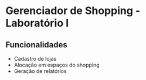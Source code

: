 # Gerenciador de Shopping - Laboratório I

## Funcionalidades
- Cadastro de lojas
- Alocação em espaços do shopping
- Geração de relatórios
